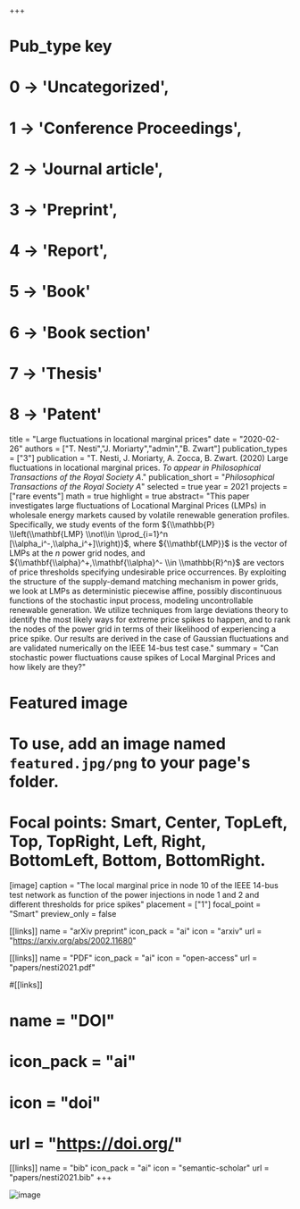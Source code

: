 +++
# Pub_type key
# 0 -> 'Uncategorized',
# 1 -> 'Conference Proceedings',
# 2 -> 'Journal article',
# 3 -> 'Preprint',
# 4 -> 'Report',
# 5 -> 'Book'
# 6 -> 'Book section'
# 7 -> 'Thesis'
# 8 -> 'Patent'

title = "Large fluctuations in locational marginal prices"
date = "2020-02-26"
authors = ["T. Nesti","J. Moriarty","admin","B. Zwart"]
publication_types = ["3"]
publication = "T. Nesti, J. Moriarty, A. Zocca, B. Zwart. (2020) Large fluctuations in locational marginal prices. _To appear in Philosophical Transactions of the Royal Society A_."
publication_short = "_Philosophical Transactions of the Royal Society A_"
selected = true
year = 2021
projects = ["rare events"]
math = true
highlight = true
abstract= "This paper investigates large fluctuations of Locational Marginal Prices (LMPs) in wholesale energy markets caused by volatile renewable generation profiles. Specifically, we study events of the form ${\\mathbb{P} \\left(\\mathbf{LMP} \\not\\in \\prod_{i=1}^n [\\alpha_i^-,\\alpha_i^+]\\right)}$, where ${\\mathbf{LMP}}$ is the vector of LMPs at the ${n}$ power grid nodes, and ${\\mathbf{\\alpha}^+,\\mathbf{\\alpha}^- \\in \\mathbb{R}^n}$ are vectors of price thresholds specifying undesirable price occurrences. By exploiting the structure of the supply-demand matching mechanism in power grids, we look at LMPs as deterministic piecewise affine, possibly discontinuous functions of the stochastic input process, modeling uncontrollable renewable generation. We utilize techniques from large deviations theory to identify the most likely ways for extreme price spikes to happen, and to rank the nodes of the power grid in terms of their likelihood of experiencing a price spike. Our results are derived in the case of Gaussian fluctuations and are validated numerically on the IEEE 14-bus test case."
summary = "Can stochastic power fluctuations cause spikes of Local Marginal Prices and how likely are they?"

# Featured image
# To use, add an image named `featured.jpg/png` to your page's folder.
# Focal points: Smart, Center, TopLeft, Top, TopRight, Left, Right, BottomLeft, Bottom, BottomRight.
[image]
  caption = "The local marginal price in node 10 of the IEEE 14-bus test network as function of the power injections in node 1 and 2 and different thresholds for price spikes"
  placement = ["1"]
  focal_point = "Smart"
  preview_only = false

[[links]]
  name = "arXiv preprint"
  icon_pack = "ai"
  icon = "arxiv"
  url = "https://arxiv.org/abs/2002.11680"

[[links]]
  name = "PDF"
  icon_pack = "ai"
  icon = "open-access"
  url = "papers/nesti2021.pdf"

#[[links]]
#  name = "DOI"
#  icon_pack = "ai"
#  icon = "doi"
#  url = "https://doi.org/"

[[links]]
  name = "bib"
  icon_pack = "ai"
  icon = "semantic-scholar"
  url = "papers/nesti2021.bib"
+++

![image](ising.jpg)
